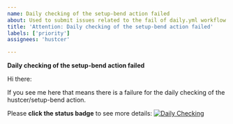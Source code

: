 ```yaml
---
name: Daily checking of the setup-bend action failed
about: Used to submit issues related to the fail of daily.yml workflow
title: 'Attention: Daily checking of the setup-bend action failed'
labels: ['priority']
assignees: 'hustcer'

---
```


**Daily checking of the setup-bend action failed**

Hi there:

If you see me here that means there is a failure for the daily checking of the hustcer/setup-bend action.

Please **click the status badge** to see more details: [![Daily Checking](https://github.com/hustcer/setup-bend/actions/workflows/daily.yml/badge.svg)](https://github.com/hustcer/setup-bend/actions/workflows/daily.yml)
